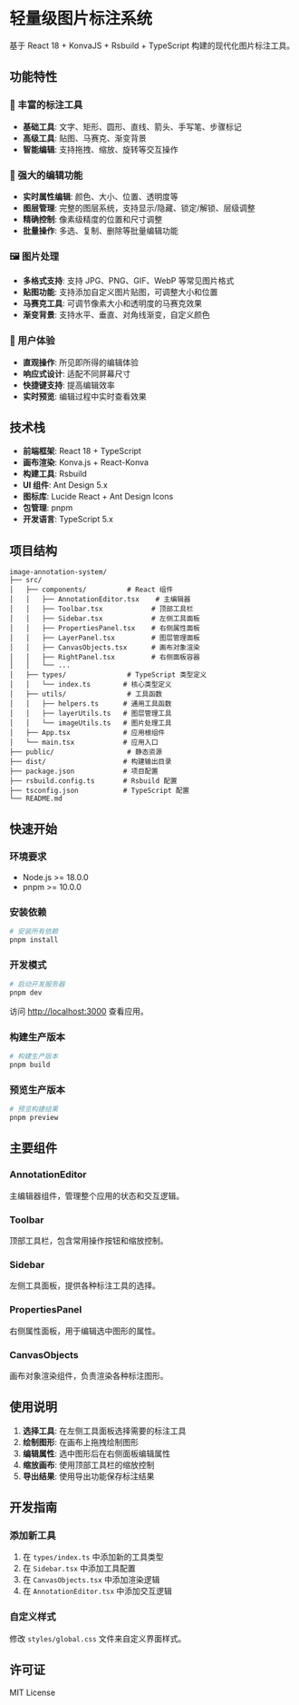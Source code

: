 # 轻量级图片标注系统

基于 React 18 + KonvaJS + Rsbuild + TypeScript 构建的现代化图片标注工具。

## 功能特性

### 🎨 丰富的标注工具

- **基础工具**: 文字、矩形、圆形、直线、箭头、手写笔、步骤标记
- **高级工具**: 贴图、马赛克、渐变背景
- **智能编辑**: 支持拖拽、缩放、旋转等交互操作

### 🎯 强大的编辑功能

- **实时属性编辑**: 颜色、大小、位置、透明度等
- **图层管理**: 完整的图层系统，支持显示/隐藏、锁定/解锁、层级调整
- **精确控制**: 像素级精度的位置和尺寸调整
- **批量操作**: 多选、复制、删除等批量编辑功能

### 🖼️ 图片处理

- **多格式支持**: 支持 JPG、PNG、GIF、WebP 等常见图片格式
- **贴图功能**: 支持添加自定义图片贴图，可调整大小和位置
- **马赛克工具**: 可调节像素大小和透明度的马赛克效果
- **渐变背景**: 支持水平、垂直、对角线渐变，自定义颜色

### 🔧 用户体验

- **直观操作**: 所见即所得的编辑体验
- **响应式设计**: 适配不同屏幕尺寸
- **快捷键支持**: 提高编辑效率
- **实时预览**: 编辑过程中实时查看效果

## 技术栈

- **前端框架**: React 18 + TypeScript
- **画布渲染**: Konva.js + React-Konva
- **构建工具**: Rsbuild
- **UI 组件**: Ant Design 5.x
- **图标库**: Lucide React + Ant Design Icons
- **包管理**: pnpm
- **开发语言**: TypeScript 5.x

## 项目结构

```
image-annotation-system/
├── src/
│   ├── components/          # React 组件
│   │   ├── AnnotationEditor.tsx    # 主编辑器
│   │   ├── Toolbar.tsx            # 顶部工具栏
│   │   ├── Sidebar.tsx            # 左侧工具面板
│   │   ├── PropertiesPanel.tsx    # 右侧属性面板
│   │   ├── LayerPanel.tsx         # 图层管理面板
│   │   ├── CanvasObjects.tsx      # 画布对象渲染
│   │   ├── RightPanel.tsx         # 右侧面板容器
│   │   └── ...
│   ├── types/               # TypeScript 类型定义
│   │   └── index.ts        # 核心类型定义
│   ├── utils/               # 工具函数
│   │   ├── helpers.ts      # 通用工具函数
│   │   ├── layerUtils.ts   # 图层管理工具
│   │   └── imageUtils.ts   # 图片处理工具
│   ├── App.tsx             # 应用根组件
│   └── main.tsx            # 应用入口
├── public/                  # 静态资源
├── dist/                   # 构建输出目录
├── package.json            # 项目配置
├── rsbuild.config.ts       # Rsbuild 配置
├── tsconfig.json           # TypeScript 配置
└── README.md
```

## 快速开始

### 环境要求

- Node.js >= 18.0.0
- pnpm >= 10.0.0

### 安装依赖

```bash
# 安装所有依赖
pnpm install
```

### 开发模式

```bash
# 启动开发服务器
pnpm dev
```

访问 <http://localhost:3000> 查看应用。

### 构建生产版本

```bash
# 构建生产版本
pnpm build
```

### 预览生产版本

```bash
# 预览构建结果
pnpm preview
```

## 主要组件

### AnnotationEditor

主编辑器组件，管理整个应用的状态和交互逻辑。

### Toolbar

顶部工具栏，包含常用操作按钮和缩放控制。

### Sidebar

左侧工具面板，提供各种标注工具的选择。

### PropertiesPanel

右侧属性面板，用于编辑选中图形的属性。

### CanvasObjects

画布对象渲染组件，负责渲染各种标注图形。

## 使用说明

1. **选择工具**: 在左侧工具面板选择需要的标注工具
2. **绘制图形**: 在画布上拖拽绘制图形
3. **编辑属性**: 选中图形后在右侧面板编辑属性
4. **缩放画布**: 使用顶部工具栏的缩放控制
5. **导出结果**: 使用导出功能保存标注结果

## 开发指南

### 添加新工具

1. 在 `types/index.ts` 中添加新的工具类型
2. 在 `Sidebar.tsx` 中添加工具配置
3. 在 `CanvasObjects.tsx` 中添加渲染逻辑
4. 在 `AnnotationEditor.tsx` 中添加交互逻辑

### 自定义样式

修改 `styles/global.css` 文件来自定义界面样式。

## 许可证

MIT License
